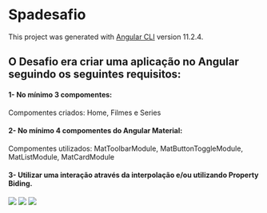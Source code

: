 # Spadesafio

This project was generated with [Angular CLI](https://github.com/angular/angular-cli) version 11.2.4.

## O Desafio era criar uma aplicação no Angular seguindo os seguintes requisitos:

#### 1- No mínimo 3 compomentes: 
Compomentes criados: Home, Filmes e Series

#### 2- No mínimo 4 compomentes do Angular Material: 
Compomentes utilizados: MatToolbarModule, MatButtonToggleModule, MatListModule, MatCardModule

#### 3- Utilizar uma interação através da interpolação e/ou utilizando Property Biding.

<img src="https://media.giphy.com/media/iBBpkxdPmupsiYIGYi/giphy.gif"/>
<img src="https://media.giphy.com/media/YIM40EvMwLDxrHH8op/giphy.gif"/> 
<img src="https://media.giphy.com/media/0nANh6dXKRhUv2HL0V/giphy.gif"/>


